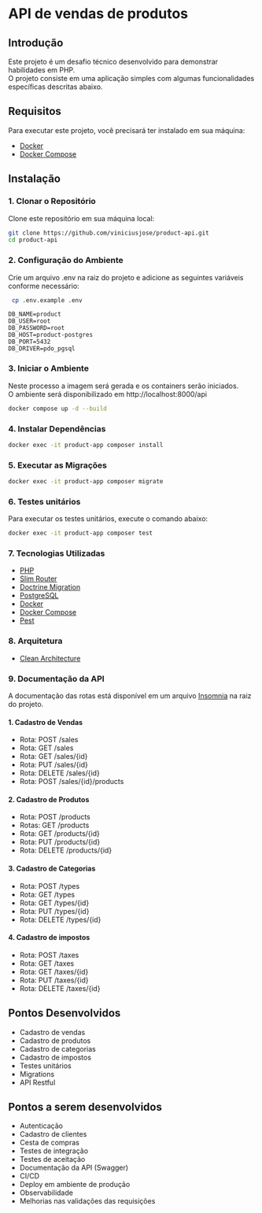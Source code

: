 # API de vendas de produtos

## Introdução

Este projeto é um desafio técnico desenvolvido para demonstrar habilidades em PHP.<br>
O projeto consiste em uma aplicação simples com algumas funcionalidades específicas descritas abaixo.

## Requisitos

Para executar este projeto, você precisará ter instalado em sua máquina:

- [Docker](https://www.docker.com/)
- [Docker Compose](https://docs.docker.com/compose/)

## Instalação

### 1. Clonar o Repositório

Clone este repositório em sua máquina local:

```bash
git clone https://github.com/viniciusjose/product-api.git
cd product-api
```

### 2. Configuração do Ambiente
Crie um arquivo .env na raiz do projeto e adicione as seguintes variáveis conforme necessário:

```bash
 cp .env.example .env
```
```dotenv
DB_NAME=product
DB_USER=root
DB_PASSWORD=root
DB_HOST=product-postgres
DB_PORT=5432
DB_DRIVER=pdo_pgsql
```

### 3. Iniciar o Ambiente
Neste processo a imagem será gerada e os containers serão iniciados.<br/>
O ambiente será disponibilizado em http://localhost:8000/api
```bash
docker compose up -d --build
```

### 4. Instalar Dependências
```bash
docker exec -it product-app composer install
```

### 5. Executar as Migrações
```bash
docker exec -it product-app composer migrate
```

### 6. Testes unitários
Para  executar os testes unitários, execute o comando abaixo:
```bash
docker exec -it product-app composer test
```

### 7. Tecnologias Utilizadas
- [PHP](https://www.php.net/releases/8.3/en.php)
- [Slim Router](https://www.slimframework.com/docs/v4/objects/routing.html)
- [Doctrine Migration](https://www.doctrine-project.org/projects/doctrine-migrations/en/3.8/index.html)
- [PostgreSQL](https://www.postgresql.org/)
- [Docker](https://www.docker.com/)
- [Docker Compose](https://docs.docker.com/compose/)
- [Pest](https://pestphp.com/docs)

### 8. Arquitetura
- [Clean Architecture](https://fullcycle.com.br/o-que-e-clean-architecture/)

### 9. Documentação da API

A documentação das rotas está disponível em um arquivo [Insomnia](https://insomnia.rest/) na raiz do projeto.

#### 1. Cadastro de Vendas
- Rota: POST /sales
- Rota: GET /sales
- Rota: GET /sales/{id}
- Rota: PUT /sales/{id}
- Rota: DELETE /sales/{id}
- Rota: POST /sales/{id}/products

#### 2. Cadastro de Produtos
- Rota: POST /products
- Rotas: GET /products
- Rota: GET /products/{id}
- Rota: PUT /products/{id}
- Rota: DELETE /products/{id}

#### 3. Cadastro de Categorias
- Rota: POST /types
- Rota: GET /types
- Rota: GET /types/{id}
- Rota: PUT /types/{id}
- Rota: DELETE /types/{id}

#### 4. Cadastro de impostos
- Rota: POST /taxes
- Rota: GET /taxes
- Rota: GET /taxes/{id}
- Rota: PUT /taxes/{id}
- Rota: DELETE /taxes/{id}

## Pontos Desenvolvidos

- Cadastro de vendas
- Cadastro de produtos
- Cadastro de categorias
- Cadastro de impostos
- Testes unitários
- Migrations
- API Restful

## Pontos a serem desenvolvidos

- Autenticação
- Cadastro de clientes
- Cesta de compras
- Testes de integração
- Testes de aceitação
- Documentação da API (Swagger)
- CI/CD
- Deploy em ambiente de produção
- Observabilidade
- Melhorias nas validações das requisições
